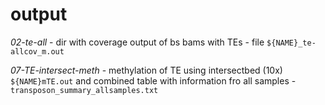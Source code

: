 # output




*02-te-all* - dir with coverage output of bs bams with TEs - file `${NAME}_te-allcov_m.out`

*07-TE-intersect-meth* - methylation of TE using intersectbed (10x) `${NAME}mTE.out` and combined table with information fro all samples - `transposon_summary_allsamples.txt`

